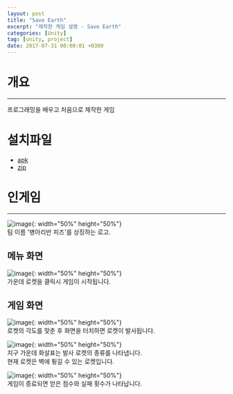 ```yaml
---
layout: post
title: "Save Earth"
excerpt: "제작한 게임 설명 - Save Earth"
categories: [Unity]
tag: [unity, project]
date: 2017-07-31 00:00:01 +0300
---
```


# 개요
----------------------
프로그래밍을 배우고 처음으로 제작한 게임

# 설치파일
+ <a href = "/assets/download/SaveEarth.apk"> apk</a><br>
+ <a href = "/assets/download/SaveEarth.zip"> zip</a>

# 인게임
--------------
![image](/assets/img/SaveEarth/Logo.jpg){: width="50%" height="50%"}<br>
팀 이름 '병아리반 피즈'를 상징하는 로고.<br>

## 메뉴 화면
![image](/assets/img/SaveEarth/MenuScene.jpg){: width="50%" height="50%"}<br>
가운데 로켓을 클릭시 게임이 시작됩니다.<br>

## 게임 화면
![image](/assets/img/SaveEarth/GameScene.jpg){: width="50%" height="50%"}<br>
로켓의 각도를 맞춘 후 화면을 터치하면 로켓이 발사됩니다.

![image](/assets/img/SaveEarth/kind.jpg){: width="50%" height="50%"}<br>
지구 가운데 화살표는 발사 로켓의 종류를 나타냅니다.<br>
현재 로켓은 벽에 튕길 수 있는 로켓입니다.<br>

![image](/assets/img/SaveEarth/result.jpg){: width="50%" height="50%"}<br>
게임이 종료되면 얻은 점수와 실패 횟수가 나타납니다.